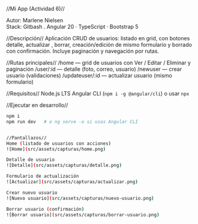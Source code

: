  //Mi App  (Actividad 6)//

Autor: Marlene Nielsen  
Stack: Gitbash . Angular 20 · TypeScript · Bootstrap 5

//Descripción//
Aplicación CRUD de usuarios: listado en grid, con botones detalle, actualizar , borrar,  creación/edición de mismo formulario y borrado con confirmación. Incluye paginación y navegación por rutas.

//Rutas principales//
/home — grid de usuarios con Ver / Editar / Eliminar y paginación
/user/:id — detalle (foto, correo, usuario)
/newuser — crear usuario (validaciones)
/updateuser/:id — actualizar usuario (mismo formulario)

//Requisitos//
Node.js LTS 
Angular CLI (`npm i -g @angular/cli`) o usar `npx`

//Ejecutar en desarrollo//
```bash
npm i
npm run dev   # o ng serve -o si usas Angular CLI


//Pantallazos//
Home (listado de usuarios con acciones)
![Home](src/assets/capturas/home.png)

Detalle de usuario
![Detalle](src/assets/capturas/detalle.png)

Formulario de actualización
![Actualizar](src/assets/capturas/actualizar.png)

Crear nuevo usuario
![Nuevo usuario](src/assets/capturas/nuevo-usuario.png)

Borrar usuario (confirmación)
![Borrar usuario](src/assets/capturas/borrar-usuario.png)